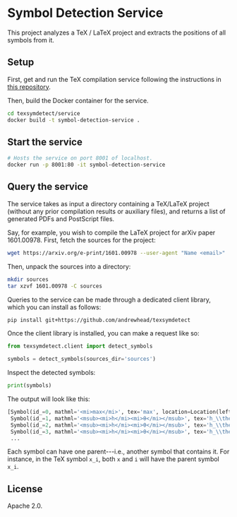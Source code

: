 # Symbol Detection Service

This project analyzes a TeX / LaTeX project and extracts the positions of all 
symbols from it.

## Setup

First, get and run the TeX compilation service following the instructions in 
[this repository](https://github.com/andrewhead/tex-compilation-service).

Then, build the Docker container for the service.

```bash
cd texsymdetect/service
docker build -t symbol-detection-service .
```

## Start the service

```bash
# Hosts the service on port 8001 of localhost.
docker run -p 8001:80 -it symbol-detection-service
```

## Query the service

The service takes as input a directory containing a TeX/LaTeX project (without 
any prior compilation results or auxiliary files), and returns a list of 
generated PDFs and PostScript files.

Say, for example, you wish to compile the LaTeX project for arXiv paper 
1601.00978. First, fetch the sources for the project:

```bash
wget https://arxiv.org/e-print/1601.00978 --user-agent "Name <email>"
```

Then, unpack the sources into a directory:

```bash
mkdir sources
tar xzvf 1601.00978 -C sources
```

Queries to the service can be made through a dedicated client library, which you 
can install as follows:

```bash
pip install git+https://github.com/andrewhead/texsymdetect
```

Once the client library is installed, you can make a request like so:

```python
from texsymdetect.client import detect_symbols

symbols = detect_symbols(sources_dir='sources')
```

Inspect the detected symbols:

```python
print(symbols)
```

The output will look like this:

```python
[Symbol(id_=0, mathml='<mi>max</mi>', tex='max', location=Location(left=850, top=741, width=39, height=9, page=1), parent=None),
 Symbol(id_=1, mathml='<msub><mi>h</mi><mi>θ</mi></msub>', tex='h_\\theta', location=Location(left=1021, top=661, width=18, height=17, page=1), parent=None),
 Symbol(id_=2, mathml='<msub><mi>h</mi><mi>θ</mi></msub>', tex='h_\\theta', location=Location(left=771, top=736, width=18, height=17, page=1), parent=None),
 Symbol(id_=3, mathml='<msub><mi>h</mi><mi>θ</mi></msub>', tex='h_\\theta', location=Location(left=908, top=1438, width=18, height=17, page=1), parent=None),
 ...
```

Each symbol can have one parent---i.e., another symbol that contains it. For instance, in the TeX symbol `x_i`, both `x` and `i` will have the parent symbol `x_i`.

## License

Apache 2.0.
